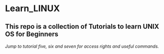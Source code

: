 # Learn_LINUX
## This repo is a collection of Tutorials to learn UNIX OS for Beginners 

###### Jump to tutorial five, six and seven for access rights and useful commands.
